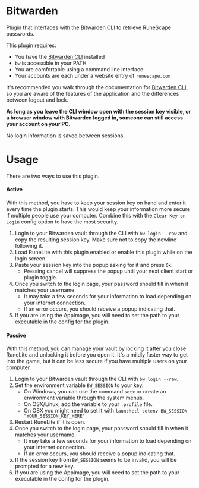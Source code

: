 # Bitwarden
Plugin that interfaces with the Bitwarden CLI to retrieve RuneScape passwords.

This plugin requires: 

* You have the [Bitwarden CLI](https://bitwarden.com/help/article/cli/) installed 
* `bw` is accessible in your PATH
* You are comfortable using a command line interface
* Your accounts are each under a website entry of `runescape.com`

It's recommended you walk through the documentation for [Bitwarden CLI](https://bitwarden.com/help/article/cli/), so you are aware of the features of the application and the differences between logout and lock.

**As long as you leave the CLI window open with the session key visible, or a browser window with Bitwarden logged in, someone can still access your account on your PC.**

No login information is saved between sessions.

# Usage

There are two ways to use this plugin. 

#### Active

With this method, you have to keep your session key on hand and enter it every time the plugin starts. This would keep your information more secure if multiple people use your computer. Combine this with the `Clear Key on Login` config option to have the most security.


1. Login to your Bitwarden vault through the CLI with `bw login --raw` and copy the resulting session key. Make sure not to copy the newline following it.
1. Load RuneLite with this plugin enabled or enable this plugin while on the login screen.
1. Paste your session key into the popup asking for it and press `Ok`.
    * Pressing cancel will suppress the popup until your next client start or plugin toggle.
1. Once you switch to the login page, your password should fill in when it matches your username.
    * It may take a few seconds for your information to load depending on your internet connection.
    * If an error occurs, you should receive a popup indicating that.
1. If you are using the AppImage, you will need to set the path to your executable in the config for the plugin.
    
#### Passive

With this method, you can manage your vault by locking it after you close RuneLite and unlocking it before you open it. It's a mildly faster way to get into the game, but it can be less secure if you have multiple users on your computer.

1. Login to your Bitwarden vault through the CLI with `bw login --raw`.
1. Set the environment variable `BW_SESSION` to your key.
    * On Windows, you can use the command `setx` or create an environment variable through the system menus.
    * On OSX/Linux, add the variable to your `.profile` file.
    * On OSX you might need to set it with `launchctl setenv BW_SESSION "YOUR_SESSION_KEY_HERE"`
1. Restart RuneLite if it is open.
1. Once you switch to the login page, your password should fill in when it matches your username.
    * It may take a few seconds for your information to load depending on your internet connection.
    * If an error occurs, you should receive a popup indicating that.
1. If the session key from `BW_SESSION` seems to be invalid, you will be prompted for a new key.
1. If you are using the AppImage, you will need to set the path to your executable in the config for the plugin.
